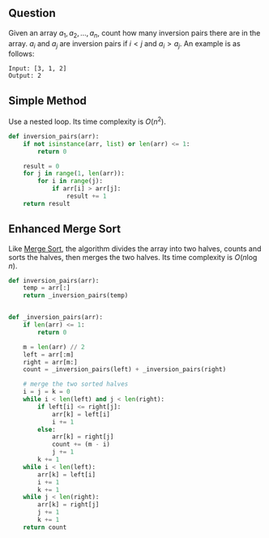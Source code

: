 ## Question

Given an array $a_1, a_2, ..., a_n$, count how many inversion pairs there are in the array. $a_i$ and $a_j$ are inversion pairs if $i<j$ and $a_i>a_j$. An example is as follows:

```
Input: [3, 1, 2]
Output: 2
```

## Simple Method

Use a nested loop. Its time complexity is $O(n^2)$.

```python
def inversion_pairs(arr):
    if not isinstance(arr, list) or len(arr) <= 1:
        return 0

    result = 0
    for j in range(1, len(arr)):
        for i in range(j):
            if arr[i] > arr[j]:
                result += 1
    return result
```

## Enhanced Merge Sort

Like [Merge Sort](../algorithm/sort/merge-sort.md), the algorithm divides the array into two halves, counts and sorts the halves, then merges the two halves. Its time complexity is $O(n\log{n})$.

```python
def inversion_pairs(arr):
    temp = arr[:]
    return _inversion_pairs(temp)


def _inversion_pairs(arr):
    if len(arr) <= 1:
        return 0

    m = len(arr) // 2
    left = arr[:m]
    right = arr[m:]
    count = _inversion_pairs(left) + _inversion_pairs(right)

    # merge the two sorted halves
    i = j = k = 0
    while i < len(left) and j < len(right):
        if left[i] <= right[j]:
            arr[k] = left[i]
            i += 1
        else:
            arr[k] = right[j]
            count += (m - i)
            j += 1
        k += 1
    while i < len(left):
        arr[k] = left[i]
        i += 1
        k += 1
    while j < len(right):
        arr[k] = right[j]
        j += 1
        k += 1
    return count
```
